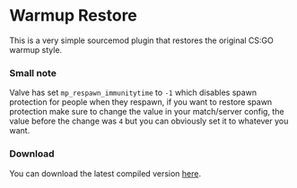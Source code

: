 # Warmup Restore
This is a very simple sourcemod plugin that restores the original CS:GO warmup style.

### Small note
Valve has set `mp_respawn_immunitytime` to `-1` which disables spawn protection for people when they respawn, if you want to restore spawn protection make sure to change the value in your match/server config, the value before the change was `4` but you can obviously set it to whatever you want.

### Download
You can download the latest compiled version [here](https://github.com/GekasD/warmuprestore/releases/latest/download/warmuprestore.smx).